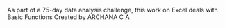 As part of a 75-day data analysis challenge, this work on Excel deals with Basic Functions Created by ARCHANA C A
